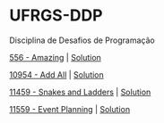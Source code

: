# UFRGS-DDP
Disciplina de Desafios de Programação

[556 - Amazing](https://uva.onlinejudge.org/index.php?option=com_onlinejudge&Itemid=8&category=7&page=show_problem&problem=497) | [Solution](code/556.cpp)

[10954 - Add All](https://uva.onlinejudge.org/index.php?option=com_onlinejudge&Itemid=8&category=21&page=show_problem&problem=1895) | [Solution](code/10954.cpp) 

[11459 - Snakes and Ladders](https://uva.onlinejudge.org/index.php?option=com_onlinejudge&Itemid=8&category=26&page=show_problem&problem=2454) | [Solution](code/11459.cpp)

[11559 - Event Planning](https://uva.onlinejudge.org/index.php?option=com_onlinejudge&Itemid=8&category=27&page=show_problem&problem=2595) | [Solution](code/11559.cpp)